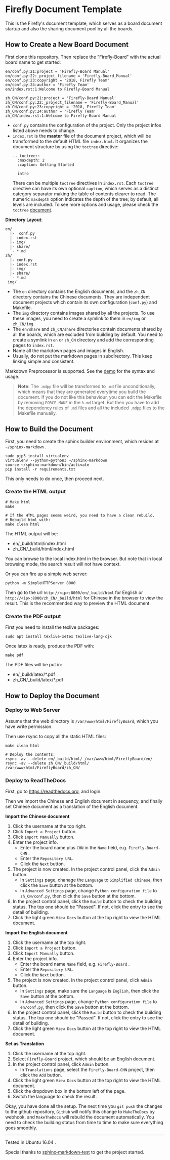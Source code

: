# Firefly Document Template

This is the Firefly's document template, 
which serves as a board document startup and 
also the sharing document pool by all the boards.

## How to Create a New Board Document

First clone this repository. Then replace the "Firefly-Board" with the actual board name to get started:
```
en/conf.py:21:project = 'Firefly-Board Manual'
en/conf.py:22:_project_filename = 'Firefly-Board_Manual'
en/conf.py:23:copyright = '2018, Firefly Team'
en/conf.py:24:author = 'Firefly Team'
en/index.rst:1:Welcome to Firefly-Board Manual

zh_CN/conf.py:21:project = 'Firefly-Board Manual'
zh_CN/conf.py:22:_project_filename = 'Firefly-Board_Manual'
zh_CN/conf.py:23:copyright = '2018, Firefly Team'
zh_CN/conf.py:24:author = 'Firefly Team'
zh_CN/index.rst:1:Welcome to Firefly-Board Manual
```

 - `conf.py` contains the configuration of the project. Only the project infos listed above needs to change. 
 - `index.rst` is the **master** file of the document project, which will be transformed to the default HTML file `index.html`. It organizes the document structure by using the `toctree` directive:
    ```
    .. toctree::
      :maxdepth: 2
      :caption: Getting Started

      intro
    ```
    There can be multiple `toctree` directives in `index.rst`. Each `toctree` directive can have its own optional `caption`, which serves as a distinct category separator making the table of contents clearer to read. The numeric `maxdepth` option indicates the depth of the tree; by default, all levels are included. To see more options and usage, please check the `toctree` [document](http://www.sphinx-doc.org/en/master/usage/restructuredtext/directives.html#toctree-directive).


**Directory Layout**:
```text
en/
  |-  conf.py
  |- index.rst
  |- img/
  |- share/
  `- *.md
zh/
  |- conf.py
  |- index.rst
  |- img/
  |- share/
  `- *.md
 img/
 ```

 - The `en` directory contains the English documents, and the `zh_CN` directory contains the Chinese documents. They are independent document projects which contain its own configuration (`conf.py`) and Makefile.
 - The `img` directory contains images shared by all the projects. To use these images, you need to create a symlink to them in `en/img` or `zh_CN/img`.
 - The `en/share` and `zh_CN/share` directories contain documents shared by all the boards, which are excluded from building by default. You need to create a symlink in `en` or `zh_CN` directory and add the corresponding pages to `index.rst`.
 - Name all the markdown pages and images in English.
 - Usually, do not put the markdown pages in subdirectory. This keep linking simple and consistent.
 
Markdown Preprocessor is supported. See the [demo](en/share/mdpp-demo.mdpp) for the syntax and usage.

> **Note**: The `.mdpp` file will be transformed to `.md` file unconditionally, which means that they are generated everytime you build the document. If you do not like this behaviour, you can edit the Makefile by removing `FORCE_MAKE` in the `%.md` target. But then you have to add the dependency rules of `.md` files and all the included `.mdpp` files to the Makefile manually.

## How to Build the Document

First, you need to create the sphinx builder environment,
which resides at `~/sphinx-markdown` .

``` shell
sudo pip3 install virtualenv
virtualenv --python=python3 ~/sphinx-markdown
source ~/sphinx-markdown/bin/activate
pip install -r requirements.txt
```

This only needs to do once, then proceed next.

### Create the HTML output

```
# Make html
make

# If the HTML pages seems weird, you need to have a clean rebuild.
# Rebuild html with:
make clean html
```

The HTML output will be:
 - en/_build/html/index.html
 - zh_CN/_build/html/index.html

You can browse to the local index.html in the browser. But note that in local
browsing mode, the search result will not have context.

Or you can fire up a simple web server:

```
python -m SimpleHTTPServer 8000
```

Then go to the url `http://<ip>:8000/en/_build/html` for English or
`http://<ip>:8000/zh_CN/_build/html` for Chinese in the browser to view the
result. This is the recommended way to preview the HTML document.

### Create the PDF output

First you need to install the texlive packages:

```
sudo apt install texlive-xetex texlive-lang-cjk
```

Once latex is ready, produce the PDF with:
```
make pdf
```

The PDF files will be put in:
 - en/_build/latex/*.pdf
 - zh_CN/_build/latex/*.pdf

## How to Deploy the Document

### Deploy to Web Server

Assume that the web directory is `/var/www/html/FireflyBoard`, which you have write permission.

Then use rsync to copy all the static HTML files:

```
make clean html

# Deploy the contents:
rsync -av --delete en/_build/html/ /var/www/html/FireflyBoard/en/
rsync -av --delete zh_CN/_build/html/ /var/www/html/FireflyBoard/zh_CN/
```

### Deploy to ReadTheDocs

First, go to https://readthedocs.org, and login.

Then we import the Chinese and English document in sequency, and finally set Chinese document as a translation of the English document.

**Import the Chinese document**

1. Click the username at the top right.
2. Click `Import a Project` button.
3. Click `Import Manually` button.
4. Enter the project info.
    - Enter the board name plus `CHN` in the `Name` field, e.g. `Firefly-Board-CHN` .
    - Enter the `Repository URL`.
    - Click the `Next` button.
5. The project is now created. In the project control panel, click the `Admin` button.
    - In `Settings` page, chanage the `Language` to `Simplified Chinese`, then click the `Save` button at the bottom.
    - In `Advanced Settings` page, change `Python configuration file` to `zh_CN/conf.py`,  then click the `Save` button at the bottom.
6. In the project control panel, click the `Build` button to check the building status. The top one should be "Passed". If not, click the entry to see the detail of building.
7. Click the light green `View Docs` button at the top right to view the HTML document.

**Import the English document**

1. Click the username at the top right.
2. Click `Import a Project` button.
3. Click `Import Manually` button.
4. Enter the project info.
    - Enter the board name `Name` field, e.g. `Firefly-Board` .
    - Enter the `Repository URL`.
    - Click the `Next` button.
5. The project is now created. In the project control panel, click `Admin` button.
    - In `Settings` page, make sure the `Language` is `English`, then click the `Save` button at the bottom.
    - In `Advanced Settings` page, change `Python configuration file` to `en/conf.py`, then click the `Save` button at the bottom.
6. In the project control panel, click the `Build` button to check the building status. The top one should be "Passed". If not, click the entry to see the detail of building.
7. Click the light green `View Docs` button at the top right to view the HTML document.


**Set as Translation**

1. Click the username at the top right.
2. Select `Firefly-Board` project, which should be an English document.
3. In the project control panel, click `Admin` button.
    - In `Translations` page, select the `Firefly-Board-CHN` project, then click the `Add` button.
4. Click the light green `View Docs` button at the top right to view the HTML document.
5. Click the dropdown box in the bottom left of the page.
6. Switch the language to check the result.

Okay, you have done all the setup. The next time you `git push` the changes to
the github repository, `GitHub` will notify this change to `MakeTheDocs` by
webhook, and `MakeTheDocs` will rebuild the document automatically. You need to
check the building status from time to time to make sure everything goes
smoothly.

---
Tested in Ubuntu 16.04 .

Special thanks to [sphinx-markdown-test](https://github.com/ericholscher/sphinx-markdown-test)
to get the project started.

